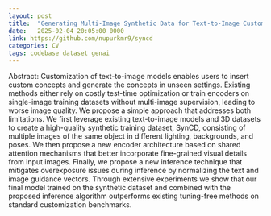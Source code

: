 ```yaml
---
layout: post
title:  "Generating Multi-Image Synthetic Data for Text-to-Image Customization"
date:   2025-02-04 20:05:00 0000
link: https://github.com/nupurkmr9/syncd
categories: CV
tags: codebase dataset genai
---
```


Abstract: Customization of text-to-image models enables users to insert custom concepts and generate the concepts in unseen settings. Existing methods either rely on costly test-time optimization or train encoders on single-image training datasets without multi-image supervision, leading to worse image quality. We propose a simple approach that addresses both limitations. We first leverage existing text-to-image models and 3D datasets to create a high-quality synthetic training dataset, SynCD, consisting of multiple images of the same object in different lighting, backgrounds, and poses. We then propose a new encoder architecture based on shared attention mechanisms that better incorporate fine-grained visual details from input images. Finally, we propose a new inference technique that mitigates overexposure issues during inference by normalizing the text and image guidance vectors. Through extensive experiments we show that our final model trained on the synthetic dataset and combined with the proposed inference algorithm outperforms existing tuning-free methods on standard customization benchmarks.